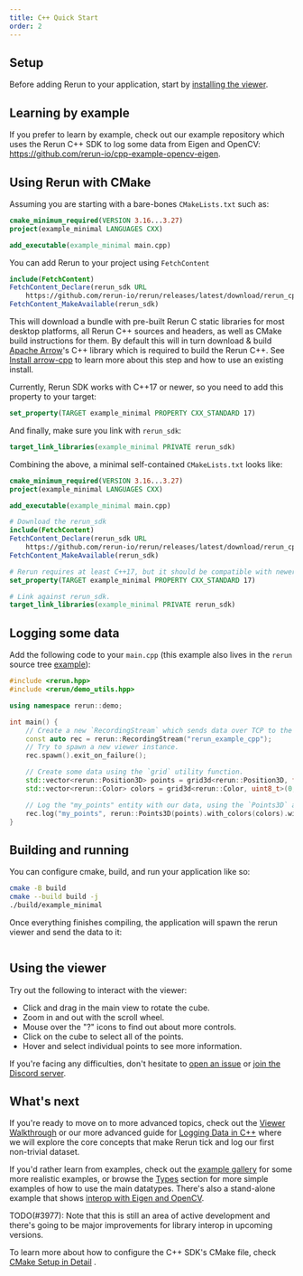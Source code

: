 ```yaml
---
title: C++ Quick Start
order: 2
---
```


## Setup
Before adding Rerun to your application, start by [installing the viewer](installing-viewer.md).

## Learning by example
If you prefer to learn by example, check out our example repository which uses the Rerun C++ SDK to log some data from Eigen and OpenCV: <https://github.com/rerun-io/cpp-example-opencv-eigen>.

## Using Rerun with CMake

Assuming you are starting with a bare-bones `CMakeLists.txt` such as:

```cmake
cmake_minimum_required(VERSION 3.16...3.27)
project(example_minimal LANGUAGES CXX)

add_executable(example_minimal main.cpp)
```

You can add Rerun to your project using `FetchContent`

```cmake
include(FetchContent)
FetchContent_Declare(rerun_sdk URL
    https://github.com/rerun-io/rerun/releases/latest/download/rerun_cpp_sdk.zip)
FetchContent_MakeAvailable(rerun_sdk)
```
This will download a bundle with pre-built Rerun C static libraries for most desktop platforms,
all Rerun C++ sources and headers, as well as CMake build instructions for them.
By default this will in turn download & build [Apache Arrow](https://arrow.apache.org/)'s C++ library which is required to build the Rerun C++.
See [Install arrow-cpp](https://ref.rerun.io/docs/cpp/latest/md__arrow__cpp__install.html?speculative-link) to learn more about this step and how to use an existing install.

Currently, Rerun SDK works with C++17 or newer, so you need to add this property to your target:

```cmake
set_property(TARGET example_minimal PROPERTY CXX_STANDARD 17)
```

And finally, make sure you link with `rerun_sdk`:

```cmake
target_link_libraries(example_minimal PRIVATE rerun_sdk)
```

Combining the above, a minimal self-contained `CMakeLists.txt` looks like:

```cmake
cmake_minimum_required(VERSION 3.16...3.27)
project(example_minimal LANGUAGES CXX)

add_executable(example_minimal main.cpp)

# Download the rerun_sdk
include(FetchContent)
FetchContent_Declare(rerun_sdk URL
    https://github.com/rerun-io/rerun/releases/latest/download/rerun_cpp_sdk.zip)
FetchContent_MakeAvailable(rerun_sdk)

# Rerun requires at least C++17, but it should be compatible with newer versions.
set_property(TARGET example_minimal PROPERTY CXX_STANDARD 17)

# Link against rerun_sdk.
target_link_libraries(example_minimal PRIVATE rerun_sdk)
```

## Logging some data
Add the following code to your `main.cpp`
(this example also lives in the `rerun` source tree [example](https://github.com/rerun-io/rerun/blob/latest/examples/cpp/minimal/main.cpp)):

```cpp
#include <rerun.hpp>
#include <rerun/demo_utils.hpp>

using namespace rerun::demo;

int main() {
    // Create a new `RecordingStream` which sends data over TCP to the viewer process.
    const auto rec = rerun::RecordingStream("rerun_example_cpp");
    // Try to spawn a new viewer instance.
    rec.spawn().exit_on_failure();

    // Create some data using the `grid` utility function.
    std::vector<rerun::Position3D> points = grid3d<rerun::Position3D, float>(-10.f, 10.f, 10);
    std::vector<rerun::Color> colors = grid3d<rerun::Color, uint8_t>(0, 255, 10);

    // Log the "my_points" entity with our data, using the `Points3D` archetype.
    rec.log("my_points", rerun::Points3D(points).with_colors(colors).with_radii({0.5f}));
}
```

## Building and running

You can configure cmake, build, and run your application like so:
```bash
cmake -B build
cmake --build build -j
./build/example_minimal
```

Once everything finishes compiling, the application will spawn the rerun viewer and send the data to it:

<picture>
  <img src="https://static.rerun.io/intro_cpp_result/398c8fb79766e370a65b051b38eac680671c348a/full.png" alt="">
  <source media="(max-width: 480px)" srcset="https://static.rerun.io/intro_cpp_result/398c8fb79766e370a65b051b38eac680671c348a/480w.png">
  <source media="(max-width: 768px)" srcset="https://static.rerun.io/intro_cpp_result/398c8fb79766e370a65b051b38eac680671c348a/768w.png">
  <source media="(max-width: 1024px)" srcset="https://static.rerun.io/intro_cpp_result/398c8fb79766e370a65b051b38eac680671c348a/1024w.png">
  <source media="(max-width: 1200px)" srcset="https://static.rerun.io/intro_cpp_result/398c8fb79766e370a65b051b38eac680671c348a/1200w.png">
</picture>

## Using the viewer
Try out the following to interact with the viewer:
 * Click and drag in the main view to rotate the cube.
 * Zoom in and out with the scroll wheel.
 * Mouse over the "?" icons to find out about more controls.
 * Click on the cube to select all of the points.
 * Hover and select individual points to see more information.

If you're facing any difficulties, don't hesitate to [open an issue](https://github.com/rerun-io/rerun/issues/new/choose) or [join the Discord server](https://discord.gg/PXtCgFBSmH).

## What's next

If you're ready to move on to more advanced topics, check out the [Viewer Walkthrough](viewer-walkthrough.md) or our
more advanced guide for [Logging Data in C++](logging-cpp.md) where we will explore the core concepts that make
Rerun tick and log our first non-trivial dataset.

If you'd rather learn from examples, check out the [example gallery](/examples) for some more realistic examples, or browse the [Types](../reference/types.md) section for more simple examples of how to use the main datatypes.
There's also a stand-alone example that shows [interop with Eigen and OpenCV](https://github.com/rerun-io/cpp-example-opencv-eigen).

TODO(#3977): Note that this is still an area of active development and there's going to be major improvements for library interop in upcoming versions.

To learn more about how to configure the C++ SDK's CMake file, check [CMake Setup in Detail](https://ref.rerun.io/docs/cpp/latest/md__cmake__setup__in__detail.html?speculative-link) .
